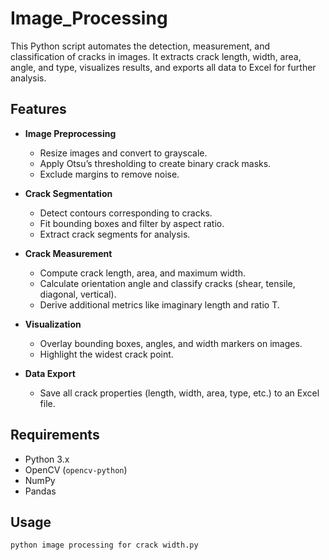 # Image_Processing

This Python script automates the detection, measurement, and classification of cracks in images. It extracts crack length, width, area, angle, and type, visualizes results, and exports all data to Excel for further analysis.

## Features

- **Image Preprocessing**
  - Resize images and convert to grayscale.
  - Apply Otsu’s thresholding to create binary crack masks.
  - Exclude margins to remove noise.

- **Crack Segmentation**
  - Detect contours corresponding to cracks.
  - Fit bounding boxes and filter by aspect ratio.
  - Extract crack segments for analysis.

- **Crack Measurement**
  - Compute crack length, area, and maximum width.
  - Calculate orientation angle and classify cracks (shear, tensile, diagonal, vertical).
  - Derive additional metrics like imaginary length and ratio T.

- **Visualization**
  - Overlay bounding boxes, angles, and width markers on images.
  - Highlight the widest crack point.

- **Data Export**
  - Save all crack properties (length, width, area, type, etc.) to an Excel file.

## Requirements

- Python 3.x
- OpenCV (`opencv-python`)
- NumPy
- Pandas

## Usage

```bash
python image processing for crack width.py

